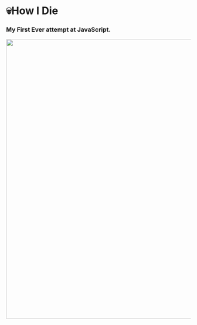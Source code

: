 # 💀How I Die
### My First Ever attempt at JavaScript.

<p align="center">
 <img src="https://media.discordapp.net/attachments/436201641486581762/933758770901839892/unknown.png" width="760" />
</p>
